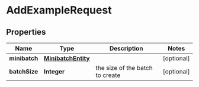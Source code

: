 

# AddExampleRequest

## Properties

Name | Type | Description | Notes
------------ | ------------- | ------------- | -------------
**minibatch** | [**MinibatchEntity**](MinibatchEntity.md) |  |  [optional]
**batchSize** | **Integer** | the size of the batch to create |  [optional]




